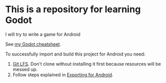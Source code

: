 # This is a repository for learning Godot
I will try to write a game for Android

See [my Godot cheatsheet](https://docs.google.com/document/d/1L3lxW3lzMZzoOLpEyCaWVUMIZnsYKoiyz4Yx90cBAJw/edit).

To successfully import and build this project for Android you need:
1. [Git LFS](https://git-lfs.com/). Don't clone without installing it first because resources will be messed up.
1. Follow steps explained in [Exporting for Android](https://docs.godotengine.org/en/stable/tutorials/export/exporting_for_android.html).

